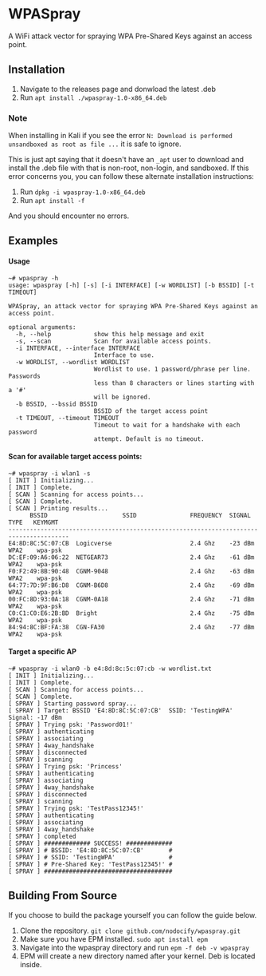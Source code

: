 # WPASpray

A WiFi attack vector for spraying WPA Pre-Shared Keys against an access point.

## Installation

1. Navigate to the releases page and donwload the latest .deb
2. Run ```apt install ./wpaspray-1.0-x86_64.deb```

### Note

When installing in Kali if you see the error ```N: Download is performed unsandboxed as root as file ...``` it is safe to ignore.

This is just apt saying that it doesn't have an ```_apt``` user to download and install the .deb file with that is non-root, non-login, and sandboxed.
If this error concerns you, you can follow these alternate installation instructions:

1. Run ```dpkg -i wpaspray-1.0-x86_64.deb```
2. Run ```apt install -f```

And you should encounter no errors.

## Examples

#### Usage
```
~# wpaspray -h
usage: wpaspray [-h] [-s] [-i INTERFACE] [-w WORDLIST] [-b BSSID] [-t TIMEOUT]             

WPASpray, an attack vector for spraying WPA Pre-Shared Keys against an access point.                                      

optional arguments:                         
  -h, --help            show this help message and exit                                 
  -s, --scan            Scan for available access points.                               
  -i INTERFACE, --interface INTERFACE       
                        Interface to use.   
  -w WORDLIST, --wordlist WORDLIST          
                        Wordlist to use. 1 password/phrase per line. Passwords          
                        less than 8 characters or lines starting with a '#'             
                        will be ignored.    
  -b BSSID, --bssid BSSID                   
                        BSSID of the target access point                                
  -t TIMEOUT, --timeout TIMEOUT             
                        Timeout to wait for a handshake with each password              
                        attempt. Default is no timeout.
```

#### Scan for available target access points:
```
~# wpaspray -i wlan1 -s
[ INIT ] Initializing...
[ INIT ] Complete.
[ SCAN ] Scanning for access points...
[ SCAN ] Complete.
[ SCAN ] Printing results...
      BSSID                     SSID               FREQUENCY  SIGNAL    TYPE   KEYMGMT 
---------------------------------------------------------------------------------------
E4:8D:8C:5C:07:CB  Logicverse                      2.4 Ghz    -23 dBm  WPA2    wpa-psk   
DC:EF:09:A6:06:22  NETGEAR73                       2.4 Ghz    -61 dBm  WPA2    wpa-psk   
F0:F2:49:8B:90:48  CGNM-9048                       2.4 Ghz    -63 dBm  WPA2    wpa-psk   
64:77:7D:9F:B6:D8  CGNM-B6D8                       2.4 Ghz    -69 dBm  WPA2    wpa-psk   
00:FC:8D:93:0A:18  CGNM-0A18                       2.4 Ghz    -71 dBm  WPA2    wpa-psk   
C0:C1:C0:E6:2B:BD  Bright                          2.4 Ghz    -75 dBm  WPA2    wpa-psk   
84:94:8C:BF:FA:38  CGN-FA30                        2.4 Ghz    -77 dBm  WPA2    wpa-psk
```

#### Target a specific AP
```
~# wpaspray -i wlan0 -b e4:8d:8c:5c:07:cb -w wordlist.txt
[ INIT ] Initializing...
[ INIT ] Complete.    
[ SCAN ] Scanning for access points...      
[ SCAN ] Complete.    
[ SPRAY ] Starting password spray...        
[ SPRAY ] Target: BSSID 'E4:8D:8C:5C:07:CB'  SSID: 'TestingWPA'  Signal: -17 dBm        
[ SPRAY ] Trying psk: 'Password01!'         
[ SPRAY ] authenticating                    
[ SPRAY ] associating 
[ SPRAY ] 4way_handshake                    
[ SPRAY ] disconnected
[ SPRAY ] scanning    
[ SPRAY ] Trying psk: 'Princess'            
[ SPRAY ] authenticating                    
[ SPRAY ] associating 
[ SPRAY ] 4way_handshake                    
[ SPRAY ] disconnected
[ SPRAY ] scanning    
[ SPRAY ] Trying psk: 'TestPass12345!'      
[ SPRAY ] authenticating                    
[ SPRAY ] associating 
[ SPRAY ] 4way_handshake                    
[ SPRAY ] completed   
[ SPRAY ] ############# SUCCESS! #############                                          
[ SPRAY ] # BSSID: 'E4:8D:8C:5C:07:CB'       #                                          
[ SPRAY ] # SSID: 'TestingWPA'               #                                          
[ SPRAY ] # Pre-Shared Key: 'TestPass12345!' #                                          
[ SPRAY ] ####################################
```

## Building From Source

If you choose to build the package yourself you can follow the guide below.

1. Clone the repository. `git clone github.com/nodocify/wpaspray.git`
2. Make sure you have EPM installed. `sudo apt install epm`
3. Navigate into the wpaspray directory and run `epm -f deb -v wpaspray`
4. EPM will create a new directory named after your kernel. Deb is located inside.
